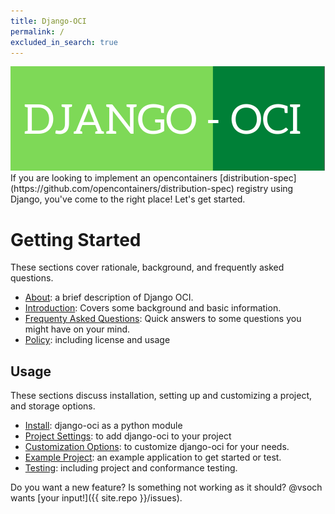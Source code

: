 ```yaml
---
title: Django-OCI
permalink: /
excluded_in_search: true
---
```


<div style="float:right; margin-bottom:50px; color:#666">
</div>

<div>
    <img src="assets/img/django-oci.png" style="">
</div>
If you are looking to implement an opencontainers [distribution-spec](https://github.com/opencontainers/distribution-spec)
registry using Django, you've come to the right place! Let's get started.

# Getting Started
These sections cover rationale, background, and frequently asked questions.

 - [About](about): a brief description of Django OCI.
 - [Introduction](docs/introduction): Covers some background and basic information.
 - [Frequenty Asked Questions](docs/faq): Quick answers to some questions you might have on your mind.
 - [Policy](docs/policy): including license and usage


## Usage
These sections discuss installation, setting up and customizing a project, and storage options.

 - [Install](docs/getting-started): django-oci as a python module
 - [Project Settings](docs/getting-started/#project-settings): to add django-oci to your project
 - [Customization Options](docs/getting-started/options): to customize django-oci for your needs.
 - [Example Project](docs/getting-started/example): an example application to get started or test.
 - [Testing](docs/getting-started/testing): including project and conformance testing.



Do you want a new feature? Is something not working as it should? @vsoch wants [your input!]({{ site.repo }}/issues).
